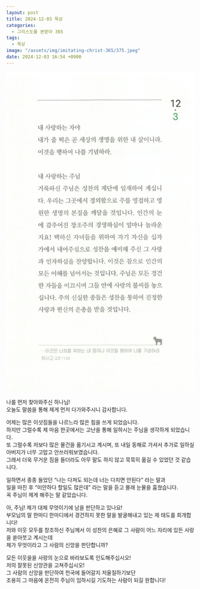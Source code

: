 ```yaml
---
layout: post
title: 2024-12-03 묵상
categories:
  - 그리스도를 본받아 365
tags:
  - 묵상
image: "/assets/img/imitating-christ-365/375.jpeg"
date: 2024-12-03 16:54 +0900
---
```


![image](/assets/img/imitating-christ-365/375.jpeg)

나를 먼저 찾아와주신 하나님!  
오늘도 말씀을 통해 제게 먼저 다가와주시니 감사합니다.

어제는 많은 이삿짐들을 나르느라 많은 힘을 쓰게 되었습니다.  
하지만 그럴수록 제 마음 한곳에서는 고난을 통해 일하시는 주님을 생각하게 되었습니다.  
또 그럴수록 저보다 많은 물건을 옮기시고 계시며, 또 내일 동해로 가셔서 추가로 일하실 아버지가 너무 고맙고 안쓰러워보였습니다.  
그래서 더욱 무거운 짐을 들더라도 아무 말도 하지 않고 묵묵히 옮길 수 있었던 것 같습니다.

일하면서 종종 들었던 “나는 다쳐도 되는데 너는 다치면 안된다” 라는 말과  
일을 마친 후 “미안하다 할일도 많은데” 라는 말을 듣고 몰래 눈물을 훔쳤습니다.  
꼭 주님이 제게 해주는 말 같았습니다.

아, 주님! 제가 대체 무엇이기에 남을 판단하고 있나요!  
부모님의 말 한마디 한마디에서 경건하지 못한 말을 발굴해내고 있는 제 태도를 회개합니다!  
저와 이웃 모두를 창조하신 주님께서 이 성찬의 은혜로 그 사람이 어느 자리에 있든 사랑을 쏟아붓고 계시는데  
제가 무엇이라고 그 사람의 신앙을 판단합니까?

모든 이웃을을 사랑의 눈으로 바라보도록 인도해주십시오!  
저의 잘못된 신앙관을 고쳐주십시오!  
그 사람의 신앙을 판단하여 천국에 들어갈지 저울질하기보단  
조용히 그 마음에 온전히 주님이 임하시길 기도하는 사람이 되길 원합니다!
